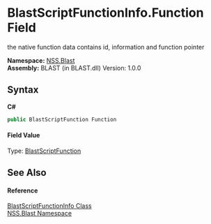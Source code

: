 # BlastScriptFunctionInfo.Function Field
 

the native function data contains id, information and function pointer

**Namespace:**&nbsp;<a href="N_NSS_Blast">NSS.Blast</a><br />**Assembly:**&nbsp;BLAST (in BLAST.dll) Version: 1.0.0

## Syntax

**C#**<br />
``` C#
public BlastScriptFunction Function
```


#### Field Value
Type: <a href="T_NSS_Blast_BlastScriptFunction">BlastScriptFunction</a>

## See Also


#### Reference
<a href="T_NSS_Blast_BlastScriptFunctionInfo">BlastScriptFunctionInfo Class</a><br /><a href="N_NSS_Blast">NSS.Blast Namespace</a><br />